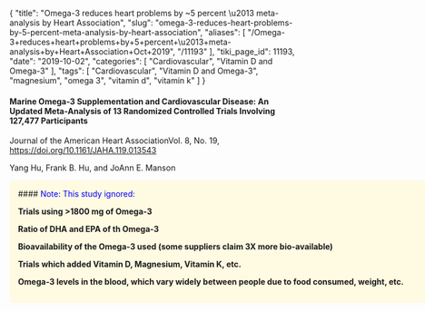 {
    "title": "Omega-3 reduces heart problems by ~5 percent \u2013 meta-analysis by Heart Association",
    "slug": "omega-3-reduces-heart-problems-by-5-percent-meta-analysis-by-heart-association",
    "aliases": [
        "/Omega-3+reduces+heart+problems+by+5+percent+\u2013+meta-analysis+by+Heart+Association+Oct+2019",
        "/11193"
    ],
    "tiki_page_id": 11193,
    "date": "2019-10-02",
    "categories": [
        "Cardiovascular",
        "Vitamin D and Omega-3"
    ],
    "tags": [
        "Cardiovascular",
        "Vitamin D and Omega-3",
        "magnesium",
        "omega 3",
        "vitamin d",
        "vitamin k"
    ]
}


#### Marine Omega‐3 Supplementation and Cardiovascular Disease: An Updated Meta‐Analysis of 13 Randomized Controlled Trials Involving 127,477 Participants

Journal of the American Heart AssociationVol. 8, No. 19, https://doi.org/10.1161/JAHA.119.013543

Yang Hu, Frank B. Hu, and JoAnn E. Manson

<div class="border" style="background-color:#FFFAE2;padding:15px;margin:10px 0;border-radius:5px;width:800px">
#### <span style="color:#00F;">Note: This study ignored:</span>

 **Trials using >1800 mg of Omega-3** 

 **Ratio of DHA and EPA of th Omega-3** 

 **Bioavailability of the Omega-3 used (some suppliers claim 3X more bio-available)** 

 **Trials which added Vitamin D, Magnesium, Vitamin K, etc.** 

 **Omega-3 levels in the blood, which vary widely between people due to food consumed, weight, etc.**